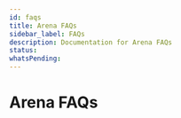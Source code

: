 ```yaml
---
id: faqs
title: Arena FAQs
sidebar_label: FAQs
description: Documentation for Arena FAQs
status: 
whatsPending: 
---
```


# Arena FAQs


